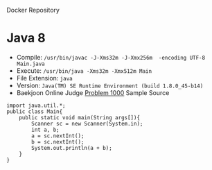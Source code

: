 Docker Repository

# Java 8 

* Compile: `/usr/bin/javac -J-Xms32m -J-Xmx256m  -encoding UTF-8 Main.java`
* Execute: `/usr/bin/java -Xms32m -Xmx512m Main`
* File Extension: `java`
* Version: `Java(TM) SE Runtime Environment (build 1.8.0_45-b14)`
* Baekjoon Online Judge [Problem 1000](https://www.acmicpc.net/problem/1000) Sample Source
````
import java.util.*;
public class Main{
	public static void main(String args[]){
		Scanner sc = new Scanner(System.in);
		int a, b;
		a = sc.nextInt();
		b = sc.nextInt();
		System.out.println(a + b);
	}
}
````


